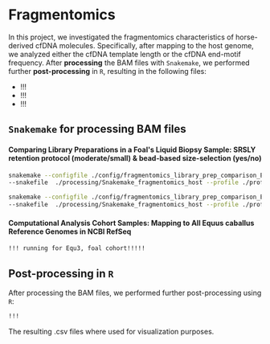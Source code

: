 # Fragmentomics
In this project, we investigated the fragmentomics characteristics of horse-derived cfDNA molecules. Specifically, after mapping to the host genome, we analyzed either the cfDNA template length or the cfDNA end-motif frequency. After **processing** the BAM files with `Snakemake`, we performed further **post-processing** in `R`, resulting in the following files:
- !!!
- !!!
- !!!

## `Snakemake` for processing BAM files 
#### Comparing Library Preparations in a Foal's Liquid Biopsy Sample: SRSLY retention protocol (moderate/small) & bead-based size-selection (yes/no)
```bash
snakemake --configfile ./config/fragmentomics_library_prep_comparison_EquCabAll.yaml \
--snakefile  ./processing/Snakemake_fragmentomics_host --profile ./profile/slurm --conda-frontend conda --use-conda

snakemake --configfile ./config/fragmentomics_library_prep_comparison_EquCab3.yaml \
--snakefile  ./processing/Snakemake_fragmentomics_host --profile ./profile/slurm --conda-frontend conda --use-conda
```

#### Computational Analysis Cohort Samples: Mapping to All Equus caballus Reference Genomes in NCBI RefSeq
```bash
!!! running for Equ3, foal cohort!!!!! 
```

## Post-processing in `R`
After processing the BAM files, we performed further post-processing using `R`:
```bash
!!! 
```
The resulting .csv files where used for visualization purposes. 
